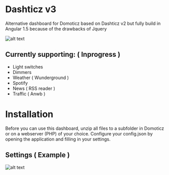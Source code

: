 # Dashticz v3

Alternative dashboard for Domoticz based on Dashticz v2 but fully build in Angular 1.5 because of the drawbacks of Jquery

![alt text](https://github.com/danielalmering/dashticz_v3/blob/master/assets/img/screenshot.png)

## Currently supporting: ( Inprogress )

* Light switches
* Dimmers
* Weather ( Wunderground )
* Spotify
* News ( RSS reader )
* Traffic ( Anwb )

# Installation

Before you can use this dashboard, unzip all files to a subfolder in Domoticz or on a webserver (PHP) of your choice.
Configure your config.json by opening the application and filling in your settings. 

## Settings ( Example )

![alt text](https://github.com/danielalmering/dashticz_v3/blob/master/assets/img/screenshot-settings.png)


